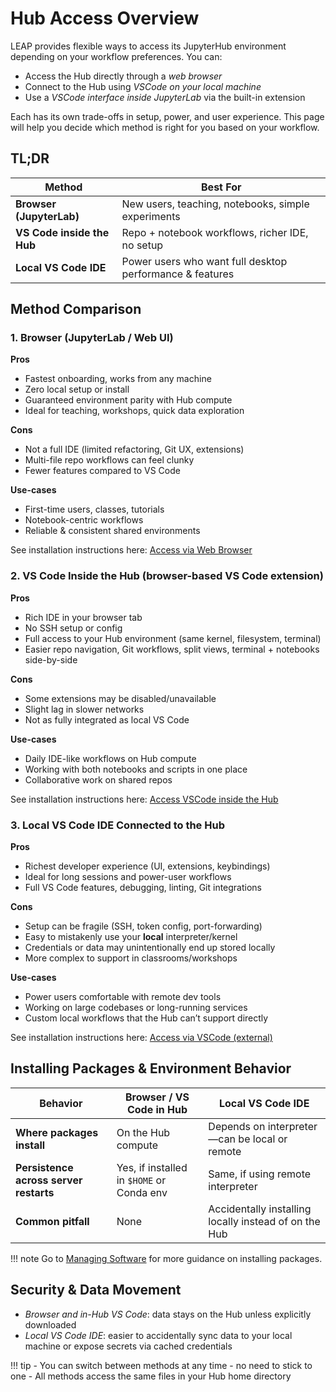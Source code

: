 # Hub Access Overview

LEAP provides flexible ways to access its JupyterHub environment depending on your workflow preferences. You can:

- Access the Hub directly through a *web browser*
- Connect to the Hub using *VSCode on your local machine*
- Use a *VSCode interface inside JupyterLab* via the built-in extension

Each has its own trade-offs in setup, power, and user experience. This page will help you decide which method is right for you based on your workflow.

## TL;DR

| Method                     | Best For                                                 |
| -------------------------- | -------------------------------------------------------- |
| **Browser (JupyterLab)**   | New users, teaching, notebooks, simple experiments       |
| **VS Code inside the Hub** | Repo + notebook workflows, richer IDE, no setup          |
| **Local VS Code IDE**      | Power users who want full desktop performance & features |

## Method Comparison

### 1. **Browser (JupyterLab / Web UI)**

**Pros**

- Fastest onboarding, works from any machine
- Zero local setup or install
- Guaranteed environment parity with Hub compute
- Ideal for teaching, workshops, quick data exploration

**Cons**

- Not a full IDE (limited refactoring, Git UX, extensions)
- Multi-file repo workflows can feel clunky
- Fewer features compared to VS Code

**Use-cases**

- First-time users, classes, tutorials
- Notebook-centric workflows
- Reliable & consistent shared environments

See installation instructions here: [Access via Web Browser](hub_browser_access.md)

### 2. **VS Code Inside the Hub (browser-based VS Code extension)**

**Pros**

- Rich IDE in your browser tab
- No SSH setup or config
- Full access to your Hub environment (same kernel, filesystem, terminal)
- Easier repo navigation, Git workflows, split views, terminal + notebooks side-by-side

**Cons**

- Some extensions may be disabled/unavailable
- Slight lag in slower networks
- Not as fully integrated as local VS Code

**Use-cases**

- Daily IDE-like workflows on Hub compute
- Working with both notebooks and scripts in one place
- Collaborative work on shared repos

See installation instructions here: [Access VSCode inside the Hub](vscode_inside_hub.md)

### 3. **Local VS Code IDE Connected to the Hub**

**Pros**

- Richest developer experience (UI, extensions, keybindings)
- Ideal for long sessions and power-user workflows
- Full VS Code features, debugging, linting, Git integrations

**Cons**

- Setup can be fragile (SSH, token config, port-forwarding)
- Easy to mistakenly use your **local** interpreter/kernel
- Credentials or data may unintentionally end up stored locally
- More complex to support in classrooms/workshops

**Use-cases**

- Power users comfortable with remote dev tools
- Working on large codebases or long-running services
- Custom local workflows that the Hub can’t support directly

See installation instructions here: [Access via VSCode (external)](vs_code_to_hub.md)

## Installing Packages & Environment Behavior

| Behavior                               | Browser / VS Code in Hub                  | Local VS Code IDE                                     |
| -------------------------------------- | ----------------------------------------- | ----------------------------------------------------- |
| **Where packages install**             | On the Hub compute                        | Depends on interpreter—can be local or remote         |
| **Persistence across server restarts** | Yes, if installed in `$HOME` or Conda env | Same, if using remote interpreter                     |
| **Common pitfall**                     | None                                      | Accidentally installing locally instead of on the Hub |

!!! note
Go to [Managing Software](manage_software.md) for more guidance on installing packages.

## Security & Data Movement

- *Browser and in-Hub VS Code*: data stays on the Hub unless explicitly downloaded
- *Local VS Code IDE*: easier to accidentally sync data to your local machine or expose secrets via cached credentials

!!! tip
\- You can switch between methods at any time - no need to stick to one
\- All methods access the same files in your Hub home directory
